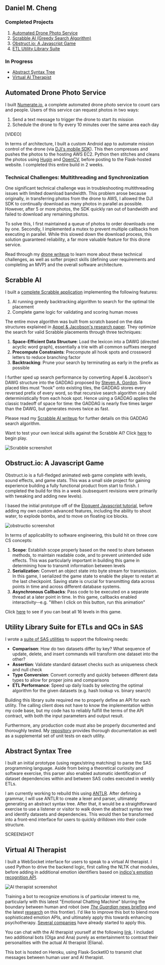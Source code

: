 ## Daniel M. Cheng
### Completed Projects 
1. [Automated Drone Photo Service](#automated-drone-photo-service)
2. [Scrabble AI (Greedy Search Algorithm)](#scrabble-ai)
3. [Obstruct.io: A Javascript Game](#obstruct-io-a-javascript-game)
4. [ETL Utility Library Suite](#utility-library-suite-for-etls-and-qcs-in-sas)

### In Progress 
* [Abstract Syntax Tree](#abstract-syntax-tree)
* [Virtual AI Therapist](#virtual-ai-therapist)


## Automated Drone Photo Service 
I built [Numerate.io](http://ec2-52-11-200-166.us-west-2.compute.amazonaws.com:5000/photos), a complete automated drone photo service to count cars and people. Users of this service can request photos in two ways:
1. Send a text message to trigger the drone to start its mission 
2. Schedule the drone to fly every 10 minutes over the same area each day 

[VIDEO]

In terms of architecture, I built a custom Android app to automate mission control of the drone (via [DJI's mobile SDK](https://developer.dji.com/mobile-sdk/)). This then compresses and pushes the photos to the hosting AWS EC2. Python then stitches and cleans the photos using [Hugin](https://wiki.panotools.org/Hugin_executor) and [OpenCV](https://opencv.org/), before posting to the Flask-hosted website. I completed this entire build in 2 weeks. 

### Technical Challenges: Multithreading and Synchronization 
One significant technical challenge was in troubleshooting multithreading issues with limited download bandwidth. This problem arose because originally, in transferring photos from the drone to AWS, I allowed the DJI SDK to continually download as many photos in parallel as possible. However, after 5 or more photos, the SDK quickly ran out of bandwidth and failed to download any remaining photos. 

To solve this, I first maintained a queue of photos to order downloads one by one. Secondly, I implemented a mutex to prevent multiple callbacks from executing in parallel. While this slowed down the download process, this solution guaranteed reliability, a far more valuable feature for this drone service. 

Read through my [drone writeup](https://github.com/danielmcheng1/drone/blob/master/writeup.md) to learn more about these technical challenges, as well as softer project skills (defining user requirements and completing an MVP) and the overall software architecture. 

## Scrabble AI
I built a [complete Scrabble application](http://ec2-52-11-200-166.us-west-2.compute.amazonaws.com:8000/login) implementing the following features:
1. AI running greedy backtracking algorithm to search for the optimal tile placement 
2. Complete game logic for validating and scoring human moves

The entire move algorithm was built from scratch based on the data structures explained in [Appel & Jacobson's research paper](https://www.cs.cmu.edu/afs/cs/academic/class/15451-s06/www/lectures/scrabble.pdf). They optimize the search for valid Scrabble placements through three techniques:
1. __Space-Efficient Data Structure__: Load the lexicon into a DAWG (directed acyclic word graph), essentially a trie with all common suffixes merged
2. __Precompute Constraints__: Precompute all hook spots and crossword letters to reduce branching factor 
3. __Backtracking__: Prune your search by terminating as early in the prefix as possible 

I further sped up search performance by converting Appel & Jacobson's DAWG structure into the GADDAG proposed by [Steven A. Gordon](http://ericsink.com/downloads/faster-scrabble-gordon.pdf). Since placed tiles must "hook" onto existing tiles, the GADDAG stores every reversed prefix of every word, so that recursive search algorithm can build deterministically from each hook spot. Hence using a GADDAG applies the classic tradeoff of space for time: the GADDAG is nearly five times larger than the DAWG, but generates moves twice as fast.

Please read my [Scrabble AI writeup]() for further details on this GADDAG search algorithm.

Want to test your own lexical skills against the Scrabble AI? Click [here](http://ec2-52-11-200-166.us-west-2.compute.amazonaws.com:8000/login) to begin play.

<img src="static/img/scrabble.png"  alt="Scrabble screenshot"/>        

## Obstruct.io: A Javascript Game 
Obstruct.io is a full-fledged animated web game complete with levels, sound effects, and game stats. This was a small side project for gaining experience building a fully functional product from start to finish. I completed the build for this in a week (subsequent revisions were primarily with tweaking and adding new levels). 

I based the initial prototype off of the [Eloquent Javascript tutorial](eloquentjavascript.net/15_game.html), before adding my own custom advanced features, including the ability to shoot water, to explode bombs, and to move on floating ice blocks.

<img src="static/img/obstructio.png"  alt="obstructio screenshot"/> 

In terms of applicability to software engineering, this build hit on three core CS concepts:
1. __Scope__: Establish scope properly based on the need to share between methods, to maintain readable code, and to prevent unintended side effects. This was particularly important in building this game in determining how to transmit information between levels  
2. __Serialization__: Convert an object state into byte stream for transmission. In this game, I serialized the game state to enable the player to restart at the last checkpoint. Saving state is crucial for transmitting data across points in time and across different database systems.
3. __Asynchronous Callbacks__: Pass code to be executed on a separate thread at a later point in time. In this game, callbacks enabled interactivity--e.g. "When I click on this button, run this animation" 

Click [here](https://danielmcheng1.github.io/obstructio/obstructio.html) to see if you can beat all 16 levels in this game.

## Utility Library Suite for ETLs and QCs in SAS 
I wrote a [suite of SAS utilities](https://github.com/danielmcheng1/SAS) to support the following needs:
* __Comparison__: How do two datasets differ by key? What sequence of update, delete, and insert commands will transform one dataset into the other? 
* __Assertion__: Validate standard dataset checks such as uniqueness check and null check 
* __Type Conversion__: Convert correctly and quickly between different data types to allow for proper joins and comparisons 
* __ETL Performance__: Speed up daily loads by selecting the optimal algorithm for the given datasets (e.g. hash lookup vs. binary search)

Building this library suite required me to properly define an API for each utility. The calling client does not have to know the implementation within my code base, but my code has to reliably fulfill the terms of the API contract, with both the input parameters and output result.

Furthermore, any production code must also be properly documented and thoroughly tested. My [repository](https://github.com/danielmcheng1/SAS) provides thorough documentation as well as a supplemental set of unit tests on each utility. 

## Abstract Syntax Tree
I built an initial prototype (using regex/string matching) to parse the SAS programming language. Aside from being a theoretical curiosity and software exercise, this parser also enabled automatic identification of dataset dependencies within and between SAS codes executed in weekly ETLs. 

I am currently working to rebuild this using [ANTLR](http://www.antlr.org/). After defining a grammar, I will use ANTLR to create a lexer and parser, ultimately generating an abstract syntax tree. After that, it would be a straightforward exercise to use a listener or visitor to walk down the abstract syntax tree and identify datasets and dependencies. This would then be transformed into a front-end interface for users to quickly drilldown into their code structure. 

SCREENSHOT 

## Virtual AI Therapist
I built a WebSocket interface for users to speak to a virtual AI therapist. I used Python to drive the backend logic, first calling the NLTK chat modules, before adding in additional emotion identifiers based on [indico's emotion recognition API](https://indico.io/docs).  

<img src="static/img/therapist.png"  alt="AI therapist screenshot"/>

Training a bot to recognize emotions is of particular interest to me, particularly with this latest "Emotional Chatting Machine" blurring the boundary between human and robot (see [_The Guardian_ news briefing](https://www.theguardian.com/technology/2017/may/05/human-robot-interactions-take-step-forward-with-emotional-chatting-machine-chatbot) and the latest [research](https://arxiv.org/abs/1704.01074) on this frontier). I'd like to improve this bot to blend more sophisticated emotion APIs, and ultimately apply this towards enhancing psychotherapy. [Several companies](https://www.wired.com/2017/06/facebook-messenger-woebot-chatbot-therapist/) have already started to apply this. 

You can chat with the AI therapist yourself at the following [link](http://danielmcheng1-therapist.herokuapp.com/). I included two additional bots (Olga and Ana) purely as entertainment to contrast their personalities with the actual AI therapist (Eliana).

This bot is hosted on Heroku, using Flask-SocketIO to transmit chat messages between human user and AI therapist. 
